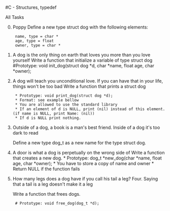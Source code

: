 #C - Structures, typedef

All Tasks

0. Poppy
	Define a new type struct dog with the following elements:

		name, type = char *
		age, type = float
		owner, type = char *
1. A dog is the only thing on earth that loves you more than you love yourself
	Write a function that initialize a variable of type struct dog
		#Prototype: void init_dog(struct dog *d, char *name, float age, char *owner);

2. A dog will teach you unconditional love. If you can have that in your life, things won't be too bad
	Write a function that prints a struct dog

		* Prototype: void print_dog(struct dog *d);
		* Format: see example bellow
		* You are allowed to use the standard library
		* If an element of d is NULL, print (nil) instead of this element. (if name is NULL, print Name: (nil))
		* If d is NULL print nothing.

3. Outside of a dog, a book is a man's best friend. Inside of a dog it's too dark to read
	
	Define a new type dog_t as a new name for the type struct dog.

4. A door is what a dog is perpetually on the wrong side of
	Write a function that creates a new dog.
		* Prototype: dog_t *new_dog(char *name, float age, char *owner);
		* You have to store a copy of name and owner
		* Return NULL if the function fails
5. How many legs does a dog have if you call his tail a leg? Four. Saying that a tail is a leg doesn't make it a leg

	Write a function that frees dogs.

		# Prototype: void free_dog(dog_t *d);

